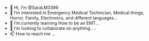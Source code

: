 - 👋 Hi, I’m @SaraLM3399
- 👀 I’m interested in Emergency Medical Technician, Medical things, Horror, Family, Electronics, and different languages...
- 🌱 I’m currently learning How to be an EMT...
- 💞️ I’m looking to collaborate on anything. ...
- 📫 How to reach me ...

<!---
SaraLM3399/SaraLM3399 is a ✨ special ✨ repository because its `README.md` (this file) appears on your GitHub profile.
You can click the Preview link to take a look at your changes.
--->

